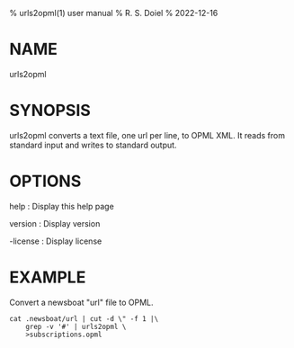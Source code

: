 % urls2opml(1) user manual
% R. S. Doiel
% 2022-12-16

# NAME

urls2opml

# SYNOPSIS

urls2opml converts a text file, one url per line, to OPML
XML.  It reads from standard input and writes to standard output.

# OPTIONS

help
: Display this help page

version
: Display version

-license
: Display license

# EXAMPLE

Convert a newsboat "url" file to OPML.

~~~
cat .newsboat/url | cut -d \" -f 1 |\
    grep -v '#' | urls2opml \
	>subscriptions.opml
~~~


